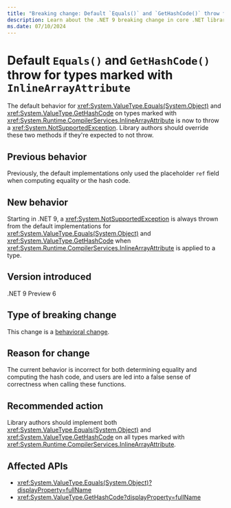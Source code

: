 ```yaml
---
title: "Breaking change: Default `Equals()` and `GetHashCode()` throw for types marked with `InlineArrayAttribute`"
description: Learn about the .NET 9 breaking change in core .NET libraries where the default implementations of `Equals()` and `GetHashCode()` throw an exception for types marked with `InlineArrayAttribute`.
ms.date: 07/10/2024
---
```

# Default `Equals()` and `GetHashCode()` throw for types marked with `InlineArrayAttribute`

The default behavior for <xref:System.ValueType.Equals(System.Object)> and <xref:System.ValueType.GetHashCode> on types marked with <xref:System.Runtime.CompilerServices.InlineArrayAttribute> is now to throw a <xref:System.NotSupportedException>. Library authors should override these two methods if they're expected to not throw.

## Previous behavior

Previously, the default implementations only used the placeholder `ref` field when computing equality or the hash code.

## New behavior

Starting in .NET 9, a <xref:System.NotSupportedException> is always thrown from the default implementations for <xref:System.ValueType.Equals(System.Object)> and <xref:System.ValueType.GetHashCode> when <xref:System.Runtime.CompilerServices.InlineArrayAttribute> is applied to a type.

## Version introduced

.NET 9 Preview 6

## Type of breaking change

This change is a [behavioral change](../../categories.md#behavioral-change).

## Reason for change

The current behavior is incorrect for both determining equality and computing the hash code, and users are led into a false sense of correctness when calling these functions.

## Recommended action

Library authors should implement both <xref:System.ValueType.Equals(System.Object)> and <xref:System.ValueType.GetHashCode> on all types marked with <xref:System.Runtime.CompilerServices.InlineArrayAttribute>.

## Affected APIs

- <xref:System.ValueType.Equals(System.Object)?displayProperty=fullName>
- <xref:System.ValueType.GetHashCode?displayProperty=fullName>
